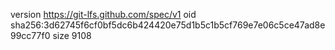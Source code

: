 version https://git-lfs.github.com/spec/v1
oid sha256:3d62745f6cf0bf5dc6b424420e75d1b5c1b5cf769e7e06c5ce47ad8e99cc77f0
size 9108
